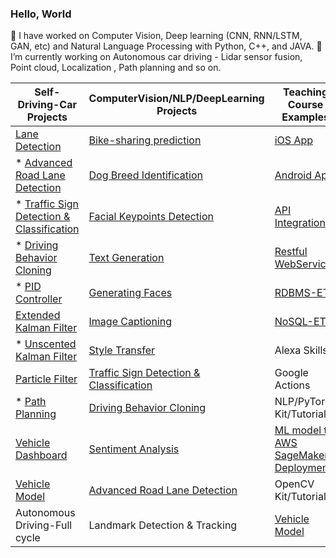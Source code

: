 ### Hello, World

<!--
**tooth2/tooth2** is a ✨ _special_ ✨ repository because its `README.md` (this file) appears on your GitHub profile.

Here are some ideas to get you started:

- 🔭 I’m currently working on Computer Vision, Deep learning (CNN, RNN/LSTM, GAN, etc) and Natural Language Processing with Python, C++, and JAVA.
- 🌱 I’m currently learning Autonomous car driving - Lidar sensor fusion, Point cloud, Localization , Path planning and  so on
- 👯 I’m looking to collaborate on ...
- 💬 Ask me about ...
- ⚡ Fun fact: ...
-->
🔭 I have worked on Computer Vision, Deep learning (CNN, RNN/LSTM, GAN, etc) and Natural Language Processing with Python, C++, and JAVA. 
🌱 I’m currently working on Autonomous car driving - Lidar sensor fusion, Point cloud, Localization , Path planning and  so on.

|Self-Driving-Car Projects | ComputerVision/NLP/DeepLearning Projects | Teaching Course Examples|
|---| ---| -- |
|[Lane Detection](https://github.com/tooth2/Lane_Line_Detection)|[Bike-sharing prediction](https://github.com/tooth2/Bike-Sharing-Prediction)| [iOS App](https://github.com/tooth2/iDrift_iOS)|
|* [Advanced Road Lane Detection](https://github.com/tooth2/Road_Lane_Detection)|[Dog Breed Identification](https://github.com/tooth2/Dog-Breed-Identification)| [Android App](https://github.com/tooth2/iDrift_Android)|
|* [Traffic Sign Detection & Classification](https://github.com/tooth2/Traffic_Sign_Classification)|[Facial Keypoints Detection](https://github.com/tooth2/Facial-KeyPoints-Detection) |  [API Integration](https://github.com/tooth2/TestOpenXC)|
|* [Driving Behavior Cloning](https://github.com/tooth2/Autonomous_Driving)|[Text Generation](https://github.com/tooth2/TV-Script-Generation)|[Restful WebService](https://github.com/tooth2/BeaconLocationService)|
|* [PID Controller](https://github.com/tooth2/PID_Controller)|[Generating Faces](https://github.com/tooth2/Celeb-Face-Generation)|[RDBMS-ETL](https://github.com/tooth2/DM-RDBMS-ETL)|
| [Extended Kalman Filter](https://github.com/tooth2/Extended-Kalman-Filter)|[Image Captioning](https://github.com/tooth2/Automatic-Image-Captioning)|[NoSQL-ETL](https://github.com/tooth2/DM-NoSQL-ETL)|
|* [Unscented Kalman Filter](https://github.com/tooth2/Unscented-Kalman-Filter)|[Style Transfer](https://github.com/tooth2/Artistic-Style-Transfer)| Alexa Skills|
| [Particle Filter](https://github.com/tooth2/Robot_Particle_Fillter)|[Traffic Sign Detection & Classification](https://github.com/tooth2/Traffic_Sign_Classification)|Google Actions|
|* [Path Planning](https://github.com/tooth2/Path_Planning) |[Driving Behavior Cloning](https://github.com/tooth2/Autonomous_Driving)|NLP/PyTorch Kit/Tutorial|
| [Vehicle Dashboard](https://github.com/tooth2/VehicleDashboard)| [Sentiment Analysis](https://github.com/tooth2/Sentiment-Analysis) |[ML model to AWS SageMaker Deployment](https://github.com/tooth2/sagemaker-deployment)|
|[Vehicle Model](https://github.com/tooth2/VehicleModel)| [Advanced Road Lane Detection](https://github.com/tooth2/Road_Lane_Detection)|OpenCV Kit/Tutorial|
|Autonomous Driving-Full cycle|Landmark Detection & Tracking|[Vehicle Model](https://github.com/tooth2/VehicleModel)|

<!--

 Computer-Vision Project 
 * [Lane Detection](https://github.com/tooth2/Lane_Line_Detection)
* [Advanced Road Lane Detection](https://github.com/tooth2/Road_Lane_Detection) 
* [Traffic Sign Classification](https://github.com/tooth2/Traffic_Sign_Classification)
* [Facial Keypoints Detection](https://github.com/tooth2/Facial-KeyPoints-Detection)
* [Image Captioning](https://github.com/tooth2/Automatic-Image-Captioning) 

 Deep-Learning Project
* [Bike-sharing prediction](https://github.com/tooth2/Bike-Sharing-Prediction)
* [Dog Breed Identification](https://github.com/tooth2/Dog-Breed-Identification)
* [Facial Keypoints Detection](https://github.com/tooth2/Facial-KeyPoints-Detection) 
* [Text Generation](https://github.com/tooth2/TV-Script-Generation)
* [Generating Faces](https://github.com/tooth2/Celeb-Face-Generation)
* [Image Captioning](https://github.com/tooth2/Automatic-Image-Captioning) 
* [Style Transfer](https://github.com/tooth2/Artistic-Style-Transfer)
* [Traffic Sign Classification](https://github.com/tooth2/Traffic_Sign_Classification)
* [Autonous Driving by Learning Human Behavior](https://github.com/tooth2/Autonomous_Driving)
* [Sentiment Analysis](https://github.com/tooth2/Sentiment-Analysis)

 Natural-Lanuage-Processing Project 
* [Sentiment Analysis](https://github.com/tooth2/Sentiment-Analysis)
* [Text Generation](https://github.com/tooth2/TV-Script-Generation)
* [Image Captioning](https://github.com/tooth2/Automatic-Image-Captioning) 
* [Alexa Skill] (https://github.com/tooth2/AlexaSkill-Survey)
* [Google Actions](https://github.com/tooth2/GoogleActions)

### Teaching Course Examples 
* iOS: [iOS iDrift App](https://github.com/tooth2/iDrift_iOS)
* Android
  * [Vehicle Dashboard](https://github.com/tooth2/VehicleDashboard)
  * [Android iDrift App](https://github.com/tooth2/iDrift_Android)
  * [OpenXC Integration](https://github.com/tooth2/TestOpenXC)
  * [Sleep Daemon](https://github.com/tooth2/SleepDaemon)
* WebService/IoT: [Beacon Location Service](https://github.com/tooth2/BeaconLocationService) 
* RDBMS: [RDBMS-ETL](https://github.com/tooth2/DM-RDBMS-ETL)
* NoSQL: [NoSQL-ETL](https://github.com/tooth2/DM-NoSQL-ETL)

--> 
